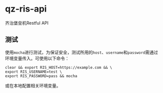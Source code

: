 # qz-ris-api
齐治堡垒机Restful API

## 测试
使用`mocha`进行测试，为保证安全，测试所用的`host`、`username`和`password`需通过环境变量传入。可使用以下命令：
```
clear && export RIS_HOST=https://example.com && \
export RIS_USERNAME=test \
export RIS_PASSWORD=pass && mocha
```
或在本地配置相关环境变量。
